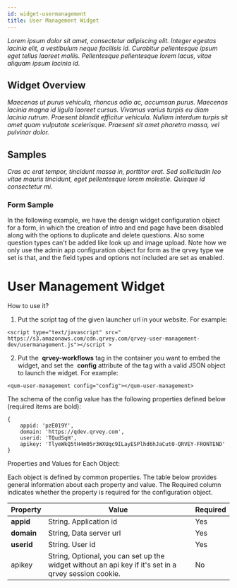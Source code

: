 ```yaml
---
id: widget-usermanagement
title: User Management Widget
---
```

*Lorem ipsum dolor sit amet, consectetur adipiscing elit. Integer egestas lacinia elit, a vestibulum neque facilisis id. Curabitur pellentesque ipsum eget tellus laoreet mollis. Pellentesque pellentesque lorem lacus, vitae aliquam ipsum lacinia id.*

## Widget Overview
*Maecenas ut purus vehicula, rhoncus odio ac, accumsan purus. Maecenas lacinia magna id ligula laoreet cursus. Vivamus varius turpis eu diam lacinia rutrum. Praesent blandit efficitur vehicula. Nullam interdum turpis sit amet quam vulputate scelerisque. Praesent sit amet pharetra massa, vel pulvinar dolor.*

## Samples
*Cras ac erat tempor, tincidunt massa in, porttitor erat. Sed sollicitudin leo vitae mauris tincidunt, eget pellentesque lorem molestie. Quisque id consectetur mi.* 

### Form Sample
In the following example, we have the design widget configuration object for a form, in which the creation of intro and end page have been disabled along with the options to duplicate and delete questions. Also some question types can't be added like look up and image upload. Note how we only use the admin app configuration object for form as the qrvey type we set is that, and the field types and options not included are set as enabled.

# User Management Widget

How to use it?

1. Put the script tag of the given launcher url in your website. For example:

```
<script​ ​type="​text/javascript​" src="​https://s3.amazonaws.com/cdn.qrvey.com/qrvey-user-management-dev/usermanagement.js​"></script >
```

2. Put the ​ **qrvey-workflows** ​tag​ ​in the container you want to embed the widget, and set the ​ **config** ​attribute of the tag with a valid JSON object to launch the widget. For example:

```
<qum-user-management config="config"></qum-user-management>
```

The schema of the config value has the following properties defined below (required items are bold):

```
{
    appid: ​'pzE019Y'​,
    domain: ​'https://qdev.qrvey.com'​,
    userid: ​'TQudSqH'​,
    apikey: 'TlyeWkQ5tH4m05r3WXUqc9ILayESPlhd6hJaCut0-QRVEY-FRONTEND' 		
}
```

Properties and Values for Each Object:

Each object is defined by common properties. The table below provides general information about each property and value. The Required column indicates whether the property is required for the configuration object.

| **Property** | **Value** | **Required** |
| --- | --- | --- |
| **appid** | String. Application id | Yes |
| **domain** | String, Data server url | Yes |
| **userid** | String. User id | Yes |
| apikey | String, Optional, you can set up the widget without an api key if it&#39;s set in a qrvey session cookie. | No |